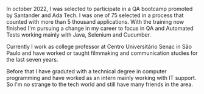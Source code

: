 In october 2022, I was selected to participate in a QA bootcamp promoted by Santander and Ada Tech. I was one of 75 selected in a process that counted with more than 5 thousand applications. With the training now finished I'm pursuing a change in my career to focus in QA and Automated Tests working mainly with Java, Selenium and Cucumber. 

Currently I work as college professor at Centro Universitário Senac in São Paulo and have worked or taught filmmaking and communication studies for the last seven years.

Before that I have graduted with a technical degree in computer programming and have worked as an intern mainly working with IT support. So I'm no strange to the tech world and still have many friends in the area.
